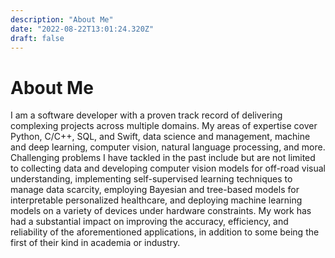 ```yaml
---
description: "About Me"
date: "2022-08-22T13:01:24.320Z"
draft: false
---
```


# About Me

I am a software developer with a proven track record of delivering complexing projects across multiple domains. My areas of expertise cover Python, C/C++, SQL, and Swift, data science and management, machine and deep learning, computer vision, natural language processing, and more. Challenging problems I have tackled in the past include but are not limited to collecting data and developing computer vision models for off-road visual understanding, implementing self-supervised learning techniques to manage data scarcity, employing Bayesian and tree-based models for interpretable personalized healthcare, and deploying machine learning models on a variety of devices under hardware constraints. My work has had a substantial impact on improving the accuracy, efficiency, and reliability of the aforementioned applications, in addition to some being the first of their kind in academia or industry.
